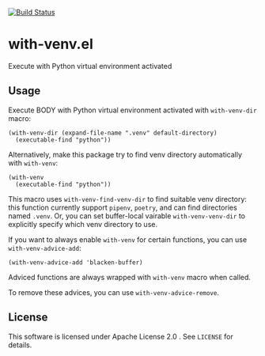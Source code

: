 [![Build Status](https://travis-ci.org/10sr/with-venv-el.svg?branch=master)](https://travis-ci.org/10sr/with-venv-el)


with-venv.el
============

Execute with Python virtual environment activated


Usage
-----


Execute BODY with Python virtual environment activated with `with-venv-dir` macro:

``` emacs-lisp
(with-venv-dir (expand-file-name ".venv" default-directory)
  (executable-find "python"))
```


Alternatively, make this package try to find venv directory automatically
with `with-venv`:

``` emacs-lisp
(with-venv
  (executable-find "python"))
```


This macro uses `with-venv-find-venv-dir` to find suitable venv directory:
this function currently support `pipenv`, `poetry`, and can find directories
named `.venv`.
Or, you can set buffer-local vairable `with-venv-venv-dir` to explicitly
specify which venv directory to use.


If you want to always enable `with-venv` for certain functions, you can use
`with-venv-advice-add`:

``` emacs-lisp
(with-venv-advice-add 'blacken-buffer)
```

Adviced functions are always wrapped with `with-venv` macro when called.

To remove these advices, you can use `with-venv-advice-remove`.


License
-------

This software is licensed under Apache License 2.0 . See `LICENSE` for details.

